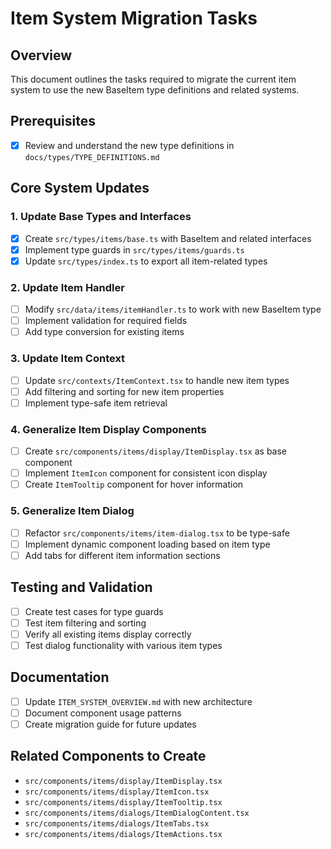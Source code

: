 # Item System Migration Tasks

## Overview

This document outlines the tasks required to migrate the current item system to use the new BaseItem type definitions and related systems.

## Prerequisites

-   [x] Review and understand the new type definitions in `docs/types/TYPE_DEFINITIONS.md`

## Core System Updates

### 1. Update Base Types and Interfaces

-   [x] Create `src/types/items/base.ts` with BaseItem and related interfaces
-   [x] Implement type guards in `src/types/items/guards.ts`
-   [x] Update `src/types/index.ts` to export all item-related types

### 2. Update Item Handler

-   [ ] Modify `src/data/items/itemHandler.ts` to work with new BaseItem type
-   [ ] Implement validation for required fields
-   [ ] Add type conversion for existing items

### 3. Update Item Context

-   [ ] Update `src/contexts/ItemContext.tsx` to handle new item types
-   [ ] Add filtering and sorting for new item properties
-   [ ] Implement type-safe item retrieval

### 4. Generalize Item Display Components

-   [ ] Create `src/components/items/display/ItemDisplay.tsx` as base component
-   [ ] Implement `ItemIcon` component for consistent icon display
-   [ ] Create `ItemTooltip` component for hover information

### 5. Generalize Item Dialog

-   [ ] Refactor `src/components/items/item-dialog.tsx` to be type-safe
-   [ ] Implement dynamic component loading based on item type
-   [ ] Add tabs for different item information sections

## Testing and Validation

-   [ ] Create test cases for type guards
-   [ ] Test item filtering and sorting
-   [ ] Verify all existing items display correctly
-   [ ] Test dialog functionality with various item types

## Documentation

-   [ ] Update `ITEM_SYSTEM_OVERVIEW.md` with new architecture
-   [ ] Document component usage patterns
-   [ ] Create migration guide for future updates

## Related Components to Create

-   `src/components/items/display/ItemDisplay.tsx`
-   `src/components/items/display/ItemIcon.tsx`
-   `src/components/items/display/ItemTooltip.tsx`
-   `src/components/items/dialogs/ItemDialogContent.tsx`
-   `src/components/items/dialogs/ItemTabs.tsx`
-   `src/components/items/dialogs/ItemActions.tsx`
